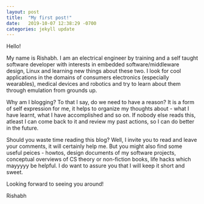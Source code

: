 ```yaml
---
layout: post
title:  "My first post!"
date:   2019-10-07 12:38:29 -0700
categories: jekyll update
---
```



Hello! 

My name is Rishabh. I am an electrical engineer by training and a self taught software developer with interests in embedded software/middleware design, Linux and learning new things about these two. I look for cool applications in the domains of consumers electronics (especially wearables), medical devices and robotics and try to learn about them through emulation from grounds up.

Why am I blogging? To that I say, do we need to have a reason? It is a form of self expression for me, it helps to organize my thoughts about - what I have learnt, what I have accomplished and so on. If nobody else reads this, atleast I can come back to it and review my past actions, so I can do better in the future. 


Should you waste time reading this blog? Well, I invite you to read and leave your comments, it will certainly help me. But you might also find some useful peices - howtos, design documents of my software projects, conceptual overviews of CS theory or non-fiction books, life hacks which mayyyyy be helpful. I do want to assure you that I will keep it short and sweet.  

Looking forward to seeing you around!

Rishabh  
